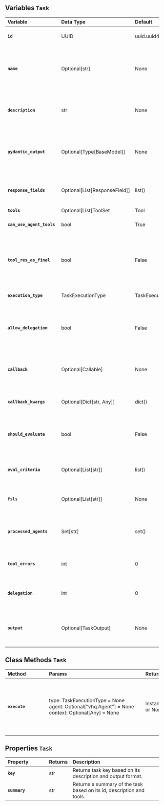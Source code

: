## Variables `Task`

| <div style="width:160px">**Variable**</div> | **Data Type** | **Default** | **Nullable** | **Description** |
| :---               | :---  | :--- | :--- | :--- |
| **`id`**   | UUID  | uuid.uuid4() | False | Stores task `id` as an identifier. |
| **`name`**       | Optional[str]   | None | True | Stores a task name (Inherited as `node` identifier if the task is dependent) |
| **`description`**       | str   | None | False | Required field to store a concise task description |
| **`pydantic_output`** | Optional[Type[BaseModel]] | None | True | Stores pydantic custom output class for structured response |
| **`response_fields`** | Optional[List[ResponseField]]  | list() | True | Stores JSON formats for stuructured response |
| **`tools`** |  Optional[List[ToolSet | Tool | Any]] | None | True | Stores tools to be called when the agent executes the task. |
| **`can_use_agent_tools`** |  bool | True | - | Whether to use the agent tools |
| **`tool_res_as_final`** |  bool | False | - | Whether to make the tool response a final response from the agent |
| **`execution_type`** | TaskExecutionType  | TaskExecutionType.SYNC | - | Sync or async execution |
| **`allow_delegation`** | bool  | False | - | Whether to allow the agent to delegate the task to another agent |
| **`callback`** | Optional[Callable] | None | True | Callback function to be executed after LLM calling |
| **`callback_kwargs`** | Optional[Dict[str, Any]] | dict() | True | Args for the callback function (if any)|
| **`should_evaluate`** | bool | False | - | Whether to evaluate the task output using eval criteria |
| **`eval_criteria`** | Optional[List[str]] | list() | True | Evaluation criteria given by the human client |
| **`fsls`** | Optional[List[str]] | None | True | Examples of excellent and weak responses |
| **`processed_agents`** | Set[str] | set() | True | [Ops] Stores roles of the agents executed the task |
| **`tool_errors`** | int | 0 | True | [Ops] Stores number of tool errors |
| **`delegation`** | int | 0 | True | [Ops] Stores number of agent delegations |
| **`output`** | Optional[TaskOutput] | None | True | [Ops] Stores `TaskOutput` object after the execution |


## Class Methods `Task`

| <div style="width:120px">**Method**</div> |  <div style="width:300px">**Params**</div> | **Returns** | **Description** |
| :---               | :---  | :--- | :--- |
| **`execute`**  | <p>type: TaskExecutionType = None<br>agent: Optional["vhq.Agent"] = None<br>context: Optional[Any] = None</p> | InstanceOf[`TaskOutput`] or None (error) |  A main method to handle task execution. Auto-build an agent when the agent is not given. |


## Properties `Task`

| <div style="width:120px">**Property**</div> | **Returns** | **Description** |
| :---               | :---  | :--- |
| **`key`**   | str | Returns task key based on its description and output format. |
| **`summary`**  | str   | Returns a summary of the task based on its id, description and tools. |

